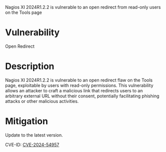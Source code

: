 Nagios XI 2024R1.2.2 is vulnerable to an open redirect from read-only users on the Tools page

# Vulnerability
Open Redirect

# Description
Nagios XI 2024R1.2.2 is vulnerable to an open redirect flaw on the Tools page, exploitable by users with read-only permissions. This vulnerability allows an attacker to craft a malicious link that redirects users to an arbitrary external URL without their consent, potentially facilitating phishing attacks or other malicious activities.

# Mitigation
Update to the latest version.

CVE-ID: [CVE-2024-54957](https://nvd.nist.gov/vuln/detail/CVE-2024-54957)
